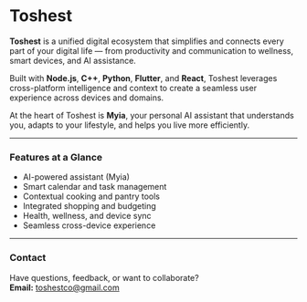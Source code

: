 # Toshest

**Toshest** is a unified digital ecosystem that simplifies and connects every part of your digital life — from productivity and communication to wellness, smart devices, and AI assistance.

Built with **Node.js**, **C++**, **Python**, **Flutter**, and **React**, Toshest leverages cross-platform intelligence and context to create a seamless user experience across devices and domains.

At the heart of Toshest is **Myia**, your personal AI assistant that understands you, adapts to your lifestyle, and helps you live more efficiently.

---

### Features at a Glance
- AI-powered assistant (Myia)
- Smart calendar and task management
- Contextual cooking and pantry tools
- Integrated shopping and budgeting
- Health, wellness, and device sync
- Seamless cross-device experience

---

### Contact
Have questions, feedback, or want to collaborate?  
**Email:** toshestco@gmail.com

<!-- 
## Socials

[![Facebook](https://img.shields.io/badge/Facebook-1877F2?style=for-the-badge&logo=facebook&logoColor=white)](https://facebook.com/yourusername)
[![Instagram](https://img.shields.io/badge/Instagram-E4405F?style=for-the-badge&logo=instagram&logoColor=white)](https://instagram.com/yourusername)
[![X](https://img.shields.io/badge/X-000000?style=for-the-badge&logo=x&logoColor=white)](https://x.com/toshestai)
[![YouTube](https://img.shields.io/badge/YouTube-FF0000?style=for-the-badge&logo=youtube&logoColor=white)](https://youtube.com/@yourchannel)
[![LinkedIn](https://img.shields.io/badge/LinkedIn-0077B5?style=for-the-badge&logo=linkedin&logoColor=white)](https://linkedin.com/in/yourusername)
[![GitHub](https://img.shields.io/badge/GitHub-181717?style=for-the-badge&logo=github&logoColor=white)](https://github.com/yourusername)
[![Discord](https://img.shields.io/badge/Discord-5865F2?style=for-the-badge&logo=discord&logoColor=white)](https://discordapp.com/users/youruserid)

-->
